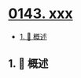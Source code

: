 # [0143. xxx](https://github.com/Tdahuyou/TNotes.leetcode/tree/main/notes/0143.%20xxx)

<!-- region:toc -->

- [1. 📝 概述](#1--概述)

<!-- endregion:toc -->

## 1. 📝 概述
